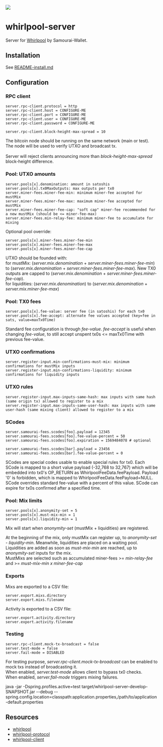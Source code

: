 [![](https://jitpack.io/v/io.samourai.code.whirlpool/whirlpool-server.svg)](https://jitpack.io/#io.samourai.code.whirlpool/whirlpool-server)

# whirlpool-server

Server for [Whirlpool](https://github.com/Samourai-Wallet/Whirlpool) by Samourai-Wallet.

## Installation
See [README-install.md](README-install.md)

## Configuration
### RPC client
```
server.rpc-client.protocol = http
server.rpc-client.host = CONFIGURE-ME
server.rpc-client.port = CONFIGURE-ME
server.rpc-client.user = CONFIGURE-ME
server.rpc-client.password = CONFIGURE-ME

server.rpc-client.block-height-max-spread = 10
```
The bitcoin node should be running on the same network (main or test).<br/>
The node will be used to verify UTXO and broadcast tx.<br/>
<br/>
Server will reject clients announcing more than *block-height-max-spread* block-height difference.

### Pool: UTXO amounts
```
server.pools[x].denomination: amount in satoshis
server.pools[x].tx0MaxOutputs: max outputs per tx0
server.miner-fees.miner-fee-min: minimum miner-fee accepted for mustMix
server.miner-fees.miner-fee-max: maximum miner-fee accepted for mustMix
server.miner-fees.miner-fee-cap: "soft cap" miner-fee recommended for a new mustMix (should be <= miner-fee-max)
server.miner-fees.min-relay-fee: minimum miner-fee to accumulate for mixing
```

Optional pool override:
```
server.pools[x].miner-fees.miner-fee-min
server.pools[x].miner-fees.miner-fee-max
server.pools[x].miner-fees.miner-fee-cap
```

UTXO should be founded with:<br/>
for mustMix: (*server.mix.denomination* + *server.miner-fees.miner-fee-min*) to (*server.mix.denomination* + *server.miner-fees.miner-fee-max*). New TX0 outputs are capped to (*server.mix.denomination* + *server.miner-fees.miner-fee-cap*).<br/>
for liquidities: (*server.mix.denomination*) to (*server.mix.denomination* + *server.mix.miner-fee-max*)


### Pool: TX0 fees
```
server.pools[x].fee-value: server fee (in satoshis) for each tx0
server.pools[x].fee-accept: alternate fee values accepted (key=fee in sats, value=maxTx0Time)
```
Standard fee configuration is through *fee-value*.
*fee-accept* is useful when changing *fee-value*, to still accept unspent tx0s <= maxTx0Time with previous fee-value.


### UTXO confirmations
```
server.register-input.min-confirmations-must-mix: minimum confirmations for mustMix inputs
server.register-input.min-confirmations-liquidity: minimum confirmations for liquidity inputs
```

### UTXO rules
```
server.register-input.max-inputs-same-hash: max inputs with same hash (same origin tx) allowed to register to a mix
server.register-input.max-inputs-same-user-hash: max inputs with same user-hash (same mixing client) allowed to register to a mix
```

### SCodes
```
server.samourai-fees.scodes[foo].payload = 12345
server.samourai-fees.scodes[foo].fee-value-percent = 50
server.samourai-fees.scodes[foo].expiration = 1569484078 # optional

server.samourai-fees.scodes[bar].payload = 23456
server.samourai-fees.scodes[bar].fee-value-percent = 0
```
SCodes are special codes usable to enable special rules for tx0.
Each SCode is mapped to a short value payload (-32,768 to 32,767) which will be embedded into tx0's OP_RETURN as WhirlpoolFeeData.feePayload.
Payload '0' is forbidden, which is mapped to WhirlpoolFeeData.feePayload=NULL.
SCode overrides standard fee-value with a percent of this value.
SCode can expire for tx0s confirmed after a specified time.

### Pool: Mix limits
```
server.pools[x].anonymity-set = 5
server.pools[x].must-mix-min = 1
server.pools[x].liquidity-min = 1
```
Mix will start when *anonymity-set* (mustMix + liquidities) are registered.<br/>

At the beginning of the mix, only mustMix can register up, to *anonymity-set - liquidity-min*. Meanwhile, liquidities are placed on a waiting pool.<br/>
Liquidities are added as soon as *must-mix-min* are reached, up to *anonymity-set* inputs for the mix.<br/>
MustMixs are selected such as accumulated miner-fees >= *min-relay-fee* and >= *must-mix-min x miner-fee-cap* 

### Exports
Mixs are exported to a CSV file:
```
server.export.mixs.directory
server.export.mixs.filename
```

Activity is exported to a CSV file:
```
server.export.activity.directory
server.export.activity.filename
```

### Testing
```
server.rpc-client.mock-tx-broadcast = false
server.test-mode = false
server.fail-mode = DISABLED
```
For testing purpose, *server.rpc-client.mock-tx-broadcast* can be enabled to mock txs instead of broadcasting it.  
When enabled, *server.test-mode* allows client to bypass tx0 checks.  
When enabled, *server.fail-mode* triggers mixing failures.

java -jar -Dspring.profiles.active=test target/whirlpool-server-develop-SNAPSHOT.jar --debug --spring.config.location=classpath:application.properties,/path/to/application-default.properties

## Resources
 * [whirlpool](https://github.com/Samourai-Wallet/Whirlpool)
 * [whirlpool-protocol](https://github.com/Samourai-Wallet/whirlpool-protocol)
 * [whirlpool-client](https://github.com/Samourai-Wallet/whirlpool-client)
